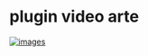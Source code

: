 # plugin video arte

[![images](https://img.shields.io/badge/T%C3%A9l%C3%A9charger-Repository-orange.svg?style=for-the-badge)](https://github.com/eco-plus/arte/raw/master/repository.eco/repository.eco-0.1.zip)
